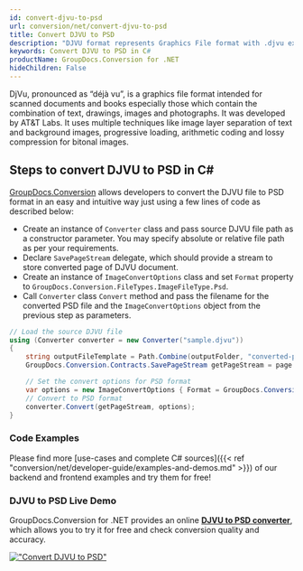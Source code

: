 ```yaml
---
id: convert-djvu-to-psd
url: conversion/net/convert-djvu-to-psd
title: Convert DJVU to PSD
description: "DJVU format represents Graphics File format with .djvu extension. Learn how to convert DJVU to PSD file programmatically in C# language using GroupDocs.Conversion for .NET library."
keywords: Convert DJVU to PSD in C#
productName: GroupDocs.Conversion for .NET
hideChildren: False
---
```


DjVu, pronounced as “déjà vu”, is a graphics file format intended for scanned documents and books especially those which contain the combination of text, drawings, images and photographs. It was developed by AT&T Labs. It uses multiple techniques like image layer separation of text and background images, progressive loading, arithmetic coding and lossy compression for bitonal images.

## Steps to convert DJVU to PSD in C#

[GroupDocs.Conversion](https://products.groupdocs.com/conversion/net) allows developers to convert the DJVU file to PSD format in an easy and intuitive way just using a few lines of code as described below:

* Create an instance of `Converter` class and pass source DJVU file path as a constructor parameter. You may specify absolute or relative file path as per your requirements. 
* Declare `SavePageStream` delegate, which should provide a stream to store converted page of DJVU document.
* Create an instance of `ImageConvertOptions` class and set `Format` property to `GroupDocs.Conversion.FileTypes.ImageFileType.Psd`.
* Call `Converter` class `Convert` method and pass the filename for the converted PSD file and the `ImageConvertOptions` object from the previous step as parameters.

```csharp
// Load the source DJVU file
using (Converter converter = new Converter("sample.djvu"))
{
    string outputFileTemplate = Path.Combine(outputFolder, "converted-page-{0}.psd");
    GroupDocs.Conversion.Contracts.SavePageStream getPageStream = page => new FileStream(string.Format(outputFileTemplate, page), FileMode.Create);

    // Set the convert options for PSD format
    var options = new ImageConvertOptions { Format = GroupDocs.Conversion.FileTypes.ImageFileType.Psd };   
    // Convert to PSD format
    converter.Convert(getPageStream, options);
}
```

### Code Examples

Please find more [use-cases and complete C# sources]({{< ref "conversion/net/developer-guide/examples-and-demos.md" >}}) of our backend and frontend examples and try them for free!

### DJVU to PSD Live Demo

GroupDocs.Conversion for .NET provides an online [**DJVU to PSD converter**](https://products.groupdocs.app/conversion/djvu-to-psd), which allows you to try it for free and check conversion quality and accuracy.

[!["Convert DJVU to PSD"](conversion/net/images/convert-to-psd/convert-djvu-to-psd.png)](https://products.groupdocs.app/conversion/djvu-to-psd)